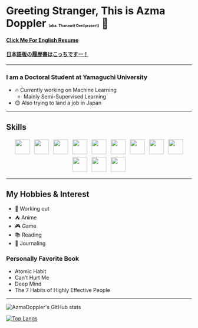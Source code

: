 
          
# Greeting Stranger, This is Azma Doppler  <span style="font-size:10;">(aka. Thanawit Gerdprasert)</span> 👋 

#### [Click Me For English Resume ](resume_thanawit_2023.pdf)
#### [日本語版の履歴書はこっちですー！](rireki_thanawit_2023.pdf)

---

### I am a Doctoral Student at Yamaguchi University
- 🔥 Currently working on Machine Learning
  - Mainly Semi-Supervised Learning
- 😊 Also trying to land a job in Japan 


---

## Skills


<p align="center">
<img src="https://cdn.jsdelivr.net/gh/devicons/devicon/icons/python/python-original-wordmark.svg"  height="40" style="vertical-align:top; margin:4px">
<img src="https://cdn.jsdelivr.net/gh/devicons/devicon/icons/jupyter/jupyter-original-wordmark.svg" height="40" style="vertical-align:top; margin:4px">
<img src="https://cdn.jsdelivr.net/gh/devicons/devicon/icons/pytorch/pytorch-original.svg" height="40" style="vertical-align:top; margin:4px">
<img src="https://cdn.jsdelivr.net/gh/devicons/devicon/icons/tensorflow/tensorflow-original.svg" height="40" style="vertical-align:top; margin:4px">
<img src="https://cdn.jsdelivr.net/gh/devicons/devicon/icons/java/java-original.svg" height="40" style="vertical-align:top; margin:4px">
<img src="https://cdn.jsdelivr.net/gh/devicons/devicon/icons/cplusplus/cplusplus-original.svg" height="40" style="vertical-align:top; margin:4px">
<img src="https://cdn.jsdelivr.net/gh/devicons/devicon/icons/csharp/csharp-original.svg" height="40" style="vertical-align:top; margin:4px">
<img src="https://cdn.jsdelivr.net/gh/devicons/devicon/icons/mongodb/mongodb-original-wordmark.svg" height="40" style="vertical-align:top; margin:4px">
<img src="https://cdn.jsdelivr.net/gh/devicons/devicon/icons/nodejs/nodejs-original.svg" height="40" style="vertical-align:top; margin:4px">
<img src="https://cdn.jsdelivr.net/gh/devicons/devicon/icons/vuejs/vuejs-original.svg" height="40" style="vertical-align:top; margin:4px">
<img src="https://cdn.jsdelivr.net/gh/devicons/devicon/icons/css3/css3-original.svg"  height="40" style="vertical-align:top; margin:4px">
<img src="https://cdn.jsdelivr.net/gh/devicons/devicon/icons/mysql/mysql-original.svg" height="40" style="vertical-align:top; margin:4px">

</p>

---

## My Hobbies & Interest
- 💪 Working out
- ⛺ Anime
- 🎮 Game
- 📚 Reading 
- 📔 Journaling

### Personally Favorite Book 
 - Atomic Habit
 - Can't Hurt Me
 - Deep Mind 
 - The 7 Habits of Highly Effective People
---


![AzmaDoppler's GitHub stats](https://github-readme-stats.vercel.app/api?username=azmadoppler&show_icons=true&theme=merko&count_private=true)

[![Top Langs](https://github-readme-stats.vercel.app/api/top-langs/?username=azmadoppler&layout=compact&theme=dark&count_private=true)](https://github.com/anuraghazra/github-readme-stats)
<!--
**azmadoppler/azmadoppler** is a ✨ _special_ ✨ repository because its `README.md` (this file) appears on your GitHub profile.

Here are some ideas to get you started:

- 🔭 I’m currently working on ...
- 🌱 I’m currently learning ...
- 👯 I’m looking to collaborate on ...
- 🤔 I’m looking for help with ...
- 💬 Ask me about ...
- 📫 How to reach me: ...
- 😄 Pronouns: ...
- ⚡ Fun fact: ...
-->

